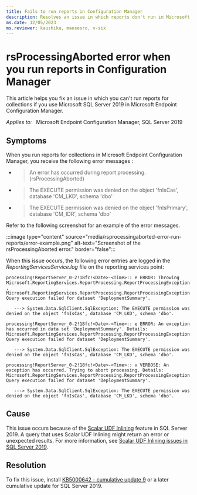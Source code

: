 ```yaml
---
title: Fails to run reports in Configuration Manager
description: Resolves an issue in which reports don't run in Microsoft Endpoint Configuration Manager if SQL Server 2019 is used.
ms.date: 12/05/2023
ms.reviewer: kaushika, maosesro, v-six
---
```

# rsProcessingAborted error when you run reports in Configuration Manager

This article helps you fix an issue in which you can't run reports for collections if you use Microsoft SQL Server 2019 in Microsoft Endpoint Configuration Manager.

_Applies to:_ &nbsp; Microsoft Endpoint Configuration Manager, SQL Server 2019

## Symptoms

When you run reports for collections in Microsoft Endpoint Configuration Manager, you receive the following error messages :

- > An error has occurred during report processing. (rsProcessingAborted)
- > The EXECUTE permission was denied on the object 'fnIsCas', database 'CM_LKD', schema 'dbo'
- > The EXECUTE permission was denied on the object 'fnIsPrimary', database 'CM_IDR', schema 'dbo'

Refer to the following screenshot for an example of the error messages.

:::image type="content" source="media/rsprocessingaborted-error-run-reports/error-example.png" alt-text="Screenshot of the rsProcessingAborted error." border="false":::

When this issue occurs, the following error entries are logged in the *ReportingServicesService.log* file on the reporting services point:

```output
processing!ReportServer_0-2!18fc!<Date>-<Time>:: e ERROR: Throwing Microsoft.ReportingServices.ReportProcessing.ReportProcessingException: , Microsoft.ReportingServices.ReportProcessing.ReportProcessingException: Query execution failed for dataset 'DeploymentSummary'.

   ---> System.Data.SqlClient.SqlException: The EXECUTE permission was denied on the object 'fnIsCas', database 'CM_LKD', schema 'dbo'.

processing!ReportServer_0-2!18fc!<Date>-<Time>:: e ERROR: An exception has occurred in data set 'DeploymentSummary'. Details: Microsoft.ReportingServices.ReportProcessing.ReportProcessingException: Query execution failed for dataset 'DeploymentSummary'.

   ---> System.Data.SqlClient.SqlException: The EXECUTE permission was denied on the object 'fnIsCas', database 'CM_LKD', schema 'dbo'.

processing!ReportServer_0-2!18fc!<Date>-<Time>:: v VERBOSE: An exception has occurred. Trying to abort processing. Details: Microsoft.ReportingServices.ReportProcessing.ReportProcessingException: Query execution failed for dataset 'DeploymentSummary'.

   ---> System.Data.SqlClient.SqlException: The EXECUTE permission was denied on the object 'fnIsCas', database 'CM_LKD', schema 'dbo'.
```

## Cause

This issue occurs because of the [Scalar UDF Inlining](/sql/relational-databases/user-defined-functions/scalar-udf-inlining) feature in SQL Server 2019. A query that uses Scalar UDF Inlining might return an error or unexpected results. For more information, see [Scalar UDF Inlining issues in SQL Server 2019](https://support.microsoft.com/help/4538581).

## Resolution

To fix this issue, install [KB5000642 - cumulative update 9](https://support.microsoft.com/help/5000642) or a later cumulative update for SQL Server 2019.
